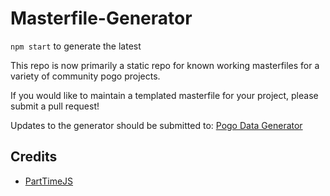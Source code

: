 # Masterfile-Generator

`npm start` to generate the latest

This repo is now primarily a static repo for known working masterfiles for a variety of community pogo projects.

If you would like to maintain a templated masterfile for your project, please submit a pull request!

Updates to the generator should be submitted to: [Pogo Data Generator](https://github.com/WatWowMap/Pogo-Data-Generator)

## Credits

- [PartTimeJS](https://github.com/PartTimeJS)
